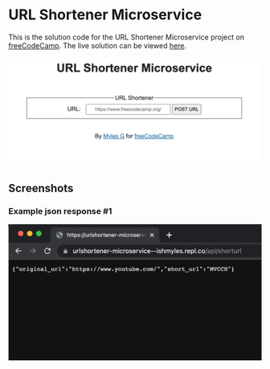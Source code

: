 # URL Shortener Microservice

This is the solution code for the URL Shortener Microservice project on [freeCodeCamp](https://www.freecodecamp.org/learn/back-end-development-and-apis/back-end-development-and-apis-projects/url-shortener-microservice). The live solution can be viewed [here](https://urlshortener-microservice--ishmyles.repl.co/).

![](./screenshot.png)

## Screenshots

### Example json response #1
![](./screenshot2.png)

